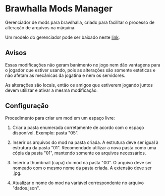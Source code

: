# Brawhalla Mods Manager

Gerenciador de mods para brawlhalla, criado para facilitar o processo de alteração de arquivos na máquina.

Um modelo do gerenciador pode ser baixado neste [link](https://1drv.ms/u/s!AllqiIWjRiXE7iETUt00dF-jEQxc?e=Hf7whs).

## Avisos

Essas modificações não geram banimento no jogo nem dão vantagens para o jogador que estiver usando, pois as alterações são somente estéticas e não afetam as mecânicas da jogatina e nem os servidores.

As alterações são locais, então os amigos que estiverem jogando juntos devem utilizar e ativar a mesma modificação.

## Configuração

Procedimento para criar um mod em um espaço livre:

1. Criar a pasta enumerada corretamente de acordo com o espaço disponível.
   Exemplo: pasta "05".

2. Inserir os arquivos do mod na pasta criada.
   A estrutura deve ser igual à estrutura da pasta "01".
   Recomendado utilizar a nova pasta como uma cópia da pasta "01",
	mantendo somente os arquivos necessários.

3. Inserir a thumbnail (capa) do mod na pasta "00".
   O arquivo deve ser nomeado com o mesmo nome da pasta criada.
   A extensão deve ser .jpg.

4. Atualizar o nome do mod na variável correspondente no arquivo "dados.json".
